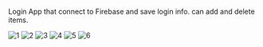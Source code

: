 Login App that connect to Firebase and save login info.
can add and delete items.

![1](https://github.com/maayanswisa/Login/assets/120381527/33d0dcfb-7e2a-423d-9fdc-b930647711d9)
![2](https://github.com/maayanswisa/Login/assets/120381527/e7d10110-3f2e-45ea-a741-6a1f412dd935)
![3](https://github.com/maayanswisa/Login/assets/120381527/a044b70d-b7ce-4cb3-82d6-0c8a8795c80a)
![4](https://github.com/maayanswisa/Login/assets/120381527/ef2a8f45-89fa-4a7b-a952-35fffee70750)
![5](https://github.com/maayanswisa/Login/assets/120381527/2cc8ce49-3eb6-45d8-a527-2a68ca4912dc)
![6](https://github.com/maayanswisa/Login/assets/120381527/3ce37eb3-423f-40b6-a690-fe2510947a60)

